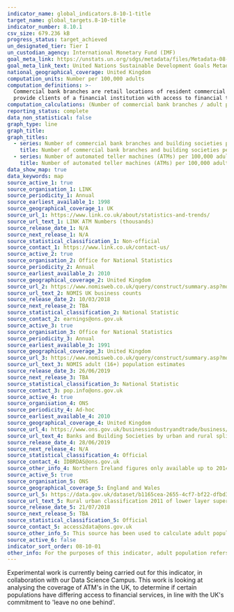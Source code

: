 ```yaml
---
indicator_name: global_indicators.8-10-1-title
target_name: global_targets.8-10-title
indicator_number: 8.10.1
csv_size: 679.236 kB
progress_status: target_achieved
un_designated_tier: Tier I
un_custodian_agency: International Monetary Fund (IMF)
goal_meta_link: https://unstats.un.org/sdgs/metadata/files/Metadata-08-10-01.pdf
goal_meta_link_text: United Nations Sustainable Development Goals Metadata (PDF 411 KB)
national_geographical_coverage: United Kingdom
computation_units: Number per 100,000 adults
computation_definitions: >-
  Commercial bank branches are retail locations of resident commercial banks and other resident banks that function as commercial banks that provide financial services to customers and are physically separated. Automated teller machines are computerized telecommunications devices that
  provide clients of a financial institution with access to financial transactions in a public place.
computation_calculations: (Number of commercial bank branches / adult population) * 100,000 | (Number of ATMs / adult population) * 100,000
reporting_status: complete
data_non_statistical: false
graph_type: line
graph_title: 
graph_titles:
  - series: Number of commercial bank branches and building societies per 100,000 adults
    title: Number of commercial bank branches and building societies per 100,000 adults
  - series: Number of automated teller machines (ATMs) per 100,000 adults
    title: Number of automated teller machines (ATMs) per 100,000 adults
data_show_map: true
data_keywords: map
source_active_1: true
source_organisation_1: LINK
source_periodicity_1: Annual
source_earliest_available_1: 1998
source_geographical_coverage_1: UK
source_url_1: https://www.link.co.uk/about/statistics-and-trends/
source_url_text_1: LINK ATM Numbers (thousands)
source_release_date_1: N/A
source_next_release_1: N/A
source_statistical_classification_1: Non-official
source_contact_1: https://www.link.co.uk/contact-us/
source_active_2: true
source_organisation_2: Office for National Statistics
source_periodicity_2: Annual
source_earliest_available_2: 2010
source_geographical_coverage_2: United Kingdom
source_url_2: https://www.nomisweb.co.uk/query/construct/summary.asp?mode=construct&version=0&dataset=141
source_url_text_2: NOMIS UK business counts
source_release_date_2: 10/03/2018
source_next_release_2: TBA
source_statistical_classification_2: National Statistic
source_contact_2: earnings@ons.gov.uk
source_active_3: true
source_organisation_3: Office for National Statistics
source_periodicity_3: Annual
source_earliest_available_3: 1991
source_geographical_coverage_3: United Kingdom
source_url_3: https://www.nomisweb.co.uk/query/construct/summary.asp?mode=construct&version=0&dataset=2002
source_url_text_3: NOMIS adult (16+) population estimates
source_release_date_3: 26/06/2019
source_next_release_3: TBA
source_statistical_classification_3: National Statistic
source_contact_3: pop.info@ons.gov.uk
source_active_4: true
source_organisation_4: ONS
source_periodicity_4: Ad-hoc
source_earliest_available_4: 2010
source_geographical_coverage_4: United Kingdom
source_url_4: https://www.ons.gov.uk/businessindustryandtrade/business/activitysizeandlocation/adhocs/010163banksandbuildingsocietiesbyurbanandruralsplit
source_url_text_4: Banks and Building Societies by urban and rural split
source_release_date_4: 28/06/2019
source_next_release_4: N/A
source_statistical_classification_4: Official
source_contact_4: IDBRDAS@ons.gov.uk
source_other_info_4: Northern Ireland figures only available up to 2014. 
source_active_5: true
source_organisation_5: ONS
source_geographical_coverage_5: England and Wales
source_url_5: https://data.gov.uk/dataset/b1165cea-2655-4cf7-bf22-dfbd3cdeb242/rural-urban-classification-2011-of-lower-layer-super-output-areas-in-england-and-wales
source_url_text_5: Rural urban classification 2011 of lower layer super output areas in England and Wales
source_release_date_5: 21/07/2018
source_next_release_5: TBA
source_statistical_classification_5: Official
source_contact_5: access2data@ons.gov.uk
source_other_info_5: This source has been used to calculate adult population sizes in urban and rural areas in England and Wales, to then calculate the number of commercial bank branches per 100,000 adults
source_active_6: false
indicator_sort_order: 08-10-01
other_info: For the purposes of this indicator, adult population refers to all individuals aged 16 years and over. Data follows the UN specification for this indicator. This indicator has not been identified in collaboration with topic experts.
---
```

Experimental work is currently being carried out for this indicator, in collaboration with our Data Science Campus. This work is looking at analysing the coverage of ATM's in the UK, to determine if certain populations have differing access to financial services, in line with the UK's commitment to 'leave no one behind'.
